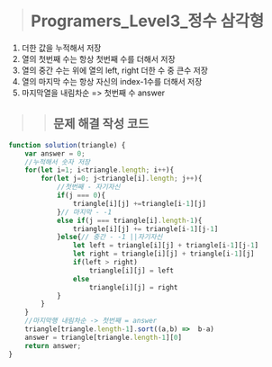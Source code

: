 ><h1>Programers_Level3_정수 삼각형</h1>
1. 더한 값을 누적해서 저장
2. 열의 첫번째 수는 항상 첫번째 수를 더해서 저장
3. 열의 중간 수는 위에 열의 left, right 더한 수 중 큰수 저장
4. 열의 마지막 수는 항상 자신의 index-1수를 더해서 저장
5. 마지막열을 내림차순 => 첫번째 수 answer

>><h2>문제 해결 작성 코드</h2>
```javascript
function solution(triangle) {
    var answer = 0;    
    //누적해서 숫자 저장
    for(let i=1; i<triangle.length; i++){
        for(let j=0; j<triangle[i].length; j++){
            //첫번째 - 자기자신
            if(j === 0){
                triangle[i][j] +=triangle[i-1][j]
            }// 마지막 - -1
            else if(j === triangle[i].length-1){
                triangle[i][j] += triangle[i-1][j-1]
            }else{// 중간 - -1 ||자기자신 
                let left = triangle[i][j] + triangle[i-1][j-1]
                let right = triangle[i][j] + triangle[i-1][j]
                if(left > right)
                    triangle[i][j] = left
                else
                    triangle[i][j] = right
            }         
        }
    }
    //마지막행 내림차순 -> 첫번째 = answer
    triangle[triangle.length-1].sort((a,b) =>  b-a)
    answer = triangle[triangle.length-1][0]
    return answer;
}
```
